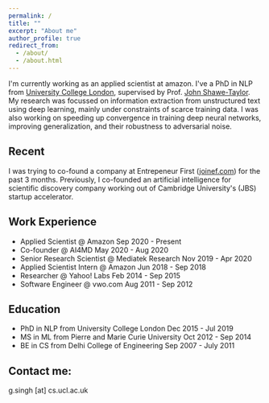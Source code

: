 ```yaml
---
permalink: /
title: ""
excerpt: "About me"
author_profile: true
redirect_from: 
  - /about/
  - /about.html
---
```


I'm currently working as an applied scientist at amazon. I've a PhD in NLP from <a href="https://www.ucl.ac.uk/">University College London</a>, supervised by Prof. <a href="http://www0.cs.ucl.ac.uk/staff/J.Shawe-Taylor/">John Shawe-Taylor</a>. My research was focussed on information extraction from unstructured text using deep learning, mainly under constraints of scarce training data. I was also working on speeding up convergence in training deep neural networks, improving generalization, and their robustness to adversarial noise. 

Recent
------
I was trying to co-found a company at Entrepeneur First (<a href="https://www.joinef.com">joinef.com</a>) for the past 3 months. Previously, I co-founded an artificial intelligence for scientific discovery company working out of Cambridge University's (JBS) startup accelerator.  

Work Experience
------
* Applied Scientist @ Amazon Sep 2020 - Present
* Co-founder @ AI4MD May 2020 - Aug 2020
* Senior Research Scientist @ Mediatek Research Nov 2019 - Apr 2020
* Applied Scientist Intern @ Amazon Jun 2018 - Sep 2018
* Researcher @ Yahoo! Labs Feb 2014 - Sep 2015
* Software Engineer @ vwo.com Aug 2011 - Sep 2012

Education
------
* PhD in NLP from University College London Dec 2015 - Jul 2019
* MS in ML from Pierre and Marie Curie University Oct 2012 - Sep 2014 
* BE in CS from Delhi College of Engineering Sep 2007 - July 2011 



Contact me:
------
g.singh [at] cs.ucl.ac.uk
